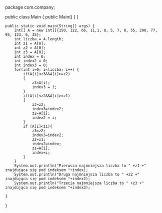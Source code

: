 package com.company;

public class Main {
    public Main() {
    }

    public static void main(String[] args) {
        int[] A = new int[]{150, 122, 66, 11,1, 8, 5, 7, 8, 55, 200, 77, 95, 123, 6, 35};
        int liczba = A.length;
        int z1 = A[0];
        int z2 = A[0];
        int z3 = A[0];
        int index = 0;
        int index2 = 0;
        int index3 = 0;
        for(int i=0; i<liczba; i++) {
            if(A[i]<z3&&A[i]>=z2)
            {
                z3=A[i];
                index3 = i;
            }
            if(A[i]<z2&&A[i]>=z1)
            {
                z3=z2;
                index3=index2;
                z2=A[i];
                index2 = i;
            }
            if (A[i]<z1){
                z3=z2;
                index3=index2;
                z2=z1;
                index2=index;
                z1=A[i];
                index=i;
            }
        }
        System.out.println("Pierwsza najmniejsza liczba to " +z1 +" znajdująca się pod indeksem "+index);
        System.out.println("Druga najmniejsza liczba to " +z2 +" znajdująca się pod indeksem "+index2);
        System.out.println("Trzecia najmniejsza liczba to " +z3 +" znajdująca się pod indeksem "+index3);

    }
}
